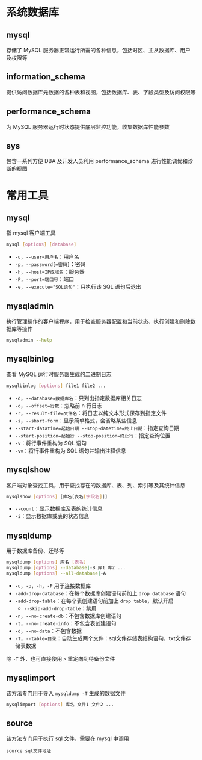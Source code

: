 # 系统数据库

## mysql

存储了 MySQL 服务器正常运行所需的各种信息，包括时区、主从数据库、用户及权限等
## information_schema

提供访问数据库元数据的各种表和视图，包括数据库、表、字段类型及访问权限等
## performance_schema

为 MySQL 服务器运行时状态提供底层监控功能，收集数据库性能参数
## sys

包含一系列方便 DBA 及开发人员利用 performance_schema 进行性能调优和诊断的视图
# 常用工具
## mysql

指 mysql 客户端工具

```bash
mysql [options] [database]
```
- `-u`，`--user=用户名`：用户名
- `-p`，`--password[=密码]`：密码
- `-h`，`--host=IP或域名`：服务器
- `-P`，`--port=端口号`：端口
- `-e`，`--execute="SQL语句"`：只执行该 SQL 语句后退出
## mysqladmin

执行管理操作的客户端程序，用于检查服务器配置和当前状态、执行创建和删除数据库等操作

```bash
mysqladmin --help
```
## mysqlbinlog

查看 MySQL 运行时服务器生成的二进制日志

```bash
mysqlbinlog [options] file1 file2 ...
```
- `-d`，`--database=数据库名`：只列出指定数据库相关日志
- `-o`，`--offset=行数`：忽略前 n 行日志
- `-r`，`--result-file=文件名`：将日志以纯文本形式保存到指定文件
- `-s`，`--short-form`：显示简单格式，会省略某些信息
- `--start-datatime=起始日期 --stop-datetime=终止日期`：指定查询日期
- `--start-position=起始行 --stop-position=终止行`：指定查询位置
- `-v`：将行事件重构为 SQL 语句
- `-vv`：将行事件重构为 SQL 语句并输出注释信息
## mysqlshow

客户端对象查找工具，用于查找存在的数据库、表、列、索引等及其统计信息

```bash
mysqlshow [options] [库名[表名[字段名]]]
```
- `--count`：显示数据库及表的统计信息
- `-i`：显示数据库或表的状态信息
## mysqldump

用于数据库备份、迁移等

```bash
mysqldump [options] 库名 [表名]
mysqldump [options] --database|-B 库1 库2 ...
mysqldump [options] --all-database|-A
```
- `-u`，`-p`，`-h`，`-P` 用于连接数据库
- `-add-drop-database`：在每个数据库创建语句前加上 `drop database` 语句
- `-add-drop-table`：在每个表创建语句前加上 `drop table`，默认开启
	- `--skip-add-drop-table`：禁用
- `-n`，`--no-create-db`：不包含数据库创建语句
- `-t`，`--no-create-info`：不包含表创建语句
- `-d`，`--no-data`：不包含数据
- `-T`，`--table=目录`：自动生成两个文件：sql文件存储表结构语句，txt文件存储表数据

除 `-T` 外，也可直接使用 `>` 重定向到待备份文件
## mysqlimport

该方法专门用于导入 `mysqldump -T` 生成的数据文件

```bash
mysqlimport [options] 库名 文件1 文件2 ...
```
## source

该方法专门用于执行 sql 文件，需要在 mysql 中调用

```mysql
source sql文件地址
```